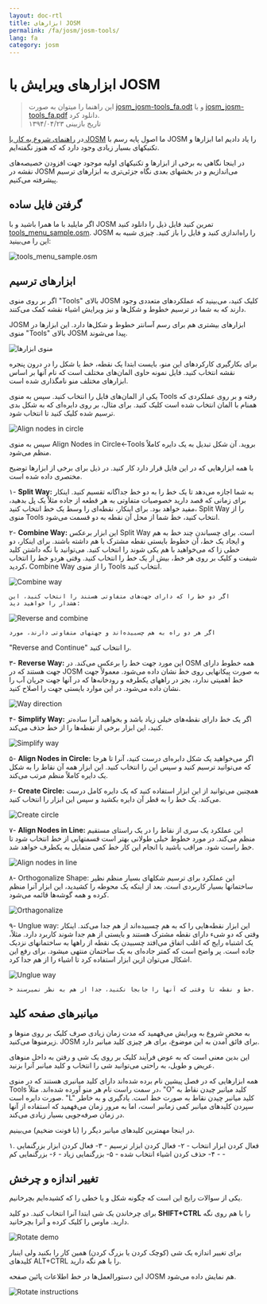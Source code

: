 ```yaml
---
layout: doc-rtl
title: ابزارهای JOSM 
permalink: /fa/josm/josm-tools/
lang: fa
category: josm
---
```


ابزارهای ویرایش با JOSM
==================

> این راهنما را میتوان به صورت [josm_josm-tools_fa.odt](/files/josm_josm-tools_fa.odt) و یا [josm_josm-tools_fa.pdf](/files/josm_josm-tools_fa.pdf) دانلود کرد.  
> تاریخ بازبینی ۱۳۹۴/۰۴/۲۳  

در [راهنمای شروع به کار با JOSM](/fa/josm/start-josm/) ما اصول پایه رسم با 
JOSM را یاد دادیم اما ابزارها و تکنیکهای بسیار زیادی وجود دارد که که هنوز نگفته‌ایم. 

در اینجا نگاهی به برخی از ابزارها و تکنیکهای اولیه موجود جهت 
افزودن خصیصه‌های نقشه در JOSM می‌اندازیم و در بخشهای بعدی 
نگاه جزئی‌تری به ابزارهای ترسیم پیشرفته می‌کنیم. 

گرفتن فایل ساده
-------------------

اگر مایلید با ما همرا باشید و با JOSM تمرین کنید فایل ذیل را دانلود کنید
[tools_menu_sample.osm](/files/tools_menu_sample.osm).
JOSM را راه‌اندازی کنید و فایل را باز کنید. چیزی شبیه به این را می‌بینید:

![tools_menu_sample.osm][]

ابزارهای ترسیم
-------------

اگر بر روی منوی "Tools" بالای JOSM کلیک کنید، می‌بینید که 
عملکردهای متعددی وجود دارند که به شما در ترسیم خطوط و شکل‌ها و نیز 
ویرایش اشیاء نقشه کمک می‌کنند. 

JOSM ابزارهای بیشتری هم برای رسم آسانتر 
خطوط و شکل‌ها دارد. این ابزارها در منوی "Tools" 
بالای JOSM پیدا می‌شوند.

![منوی ابزارها][Tools menu]

برای بکارگیری کارکردهای این منو، بایست ابتدا
یک نقطه، خط یا شکل را در درون پنجره نقشه انتخاب کنید. فایل نمونه 
حاوی المان‌های مختلف است که نام آنها بر اساس ابزارهای مختلف منو نامگذاری شده است.

یکی از المان‌های فایل را انتخاب کنید. سپس به منوی Tools رفته 
    و بر روی عملکردی که همنام با المان 
    انتخاب شده است کلیک کنید.
برای مثال، بر روی دایره‌ای که به شکل بدی ترسیم شده کلیک کنید تا انتخاب شود.

![Align nodes in circle][]

سپس به منوی Align Nodes in Circle<-Tools بروید.
آن شکل تبدیل به یک دایره کاملاً منظم می‌شود.

با همه ابزارهایی که در این فایل قرار دارد کار کنید.  در ذیل برای برخی از 
ابزارها توضیح مختصری داده شده است.

۱- **Split Way:** به شما اجازه می‌دهد تا یک خط را به دو خط جداگانه تقسیم کنید.
    اینکار برای زمانی که قصد دارید خصوصیات متفاوتی 
    به هر قطعه از جاده مثلاْ یک پل بدهید، مفید خواهد بود. برای اینکار، نقطه‌ای را 
    وسط یک خط انتخاب کنید، Split Way را 
    از منوی Tools انتخاب کنید، خط شما از محل آن نقطه به دو قسمت می‌شود.

۲- **Combine Way:** این ابزار برعکس Split Way است. برای چسباندن
    چند خط به هم و ایجاد یک خط، آن خطوط بایستی نقطه مشترک با هم داشته باشند. برای اینکار، 
    دو خطی زا که می‌خواهید با هم یکی شوند را انتخاب کنید. می‌توانید
    با نگه داشتن کلید شیفت و 
    کلیک بر روی هر خط، بیش از یک خط را انتخاب کنید. وقتی هردو خط را انتخاب کردید، 
Combine Way را از منوی Tools انتخاب کنید.

![Combine way][]

    اگر دو خط را که دارای جهت‌های متفاوتی هستند را انتخاب کنید، این
    هشدار را خواهید دید:

![Reverse and combine][]

    اگر هر دو راه به هم چسبیده‌اند و جهتهای متفاوتی دارند، مورد 
"Reverse and Continue" را انتخاب کنید.

۳- **Reverse Way:** این مورد جهت خط را برعکس می‌کند. در OSM 
    همه خطوط دارای جهت هستند که در JOSM به صورت پیکانهایی روی خط نشان داده می‌شود. 
    معمولاً جهت خط اهمیتی ندارد، بجز در راههای یکطرفه و 
    رودخانه‌ها که در آنها جهت جریان آب را نشان داده می‌شود. در این موارد 
    بایستی جهت را اصلاح کنید.

![Way direction][]

۴- **Simplify Way:** اگر یک خط دارای نقطه‌های خیلی زیاد باشد و بخواهید آنرا 
    ساده‌تر کنید، این ابزار برخی از نقطه‌ها را از خط حذف می‌کند.

![Simplify way][]

۵- **Align Nodes in Circle:** اگر می‌خواهید یک 
    شکل دابره‌ای درست کنید، آنرا تا هرجا که می‌توانید ترسیم کنید و سپس این را انتخاب کنید. 
    این ابزار همه آن نقاط را به شکل یک دایره کاملاً منظم مرتب می‌کند.

۶- **Create Circle:** همچنین می‌توانید از این ابزار استفاده کنید که یک 
    دایره کامل درست می‌کند. یک خط را به قطر آن دایره بکشید 
    و سپس این ابزار را انتخاب کنید.

![Create circle][]

۷- **Align Nodes in Line:** این عملکرد یک سری از نقاط را در یک 
    راستای مستقیم منظم می‌کند. در مورد خطوط خیلی طولانی 
    بهتر است قسمتهایی از خط انتخاب شود تا خط راست شود. مراقب باشید 
    با انجام این کار خط کمی متمایل به یکطرف خواهد شد.

![Align nodes in line][]

۸- Orthogonalize Shape: این عملکرد برای ترسیم 
    شکلهای بسیار منظم نظیر ساختمانها بسیار کاربردی است. بعد از اینکه یک محوطه را کشیدید، این 
    ابزار آنرا منظم کرده و همه گوشه‌ها قائمه می‌شود.

![Orthagonalize][]

۹- Unglue way: این ابزار نقطه‌هایی را که 
    به هم چسبیده‌اند از هم جدا می‌کند. اینکار وقتی که دو شیء دارای نقطه مشترک هستند 
    و بایستی از هم جدا شوند کاربرد دارد. مثلاً، یک اشتباه رایج که اغلب اتفاق می‌افتد چسبیدن یک نقطه 
    از راهها به ساختمانهای نزدیک جاده است. پر واضح است که کمتر جاده‌ای به یک ساختمان 
    منتهی میشود. برای رفع این اشکال می‌توان ازین ابزار استفاده کرد تا اشیاء را 
    از هم جدا کرد.

![Unglue way][]

    > خط و نقطه تا وقتی که آنها را جابجا نکنید، جدا از هم به نظر نمیرسند.

میانبرهای صفحه کلید
------------------

به محض شروع به ویرایش می‌فهمید که مدت زمان زیادی صرف کلیک 
بر روی منوها و زیرمنوها می‌کنید. JOSM برای فائق آمدن به این موضوع، 
برای هر چیزی کلید میانبر دارد.

این بدین معنی است که به عوض فرآیند کلیک بر روی یک شی و رفتن به 
داخل منوهای عریض و طویل، به راحتی می‌توانید شی را انتخاب و کلید میانبر آنرا بزنید.

همه ابزارهایی که در فصل پیشین نام برده شده‌اند دارای کلید میانبری هستند که در 
منوی Tools در سمت راست نام هر منو آورده شده‌اند. مثلاً، "O" 
کلید میانبر چیدن نقاط به صورت دایره است. "L" کلید میانبر چیدن نقاط به صورت خط است.
یادگیری و به خاطر سپردن کلیدهای میانبر کمی زمانبر است، اما به مرور زمان می‌فهمید که 
استفاده از آنها در زمان صرفه‌جویی بسیار زیادی می‌‌کند.

در اینجا مهمترین کلیدهای میانبر دیگر را (با فونت ضخیم) می‌بینیم.

۱. فعال کردن ابزار انتخاب - 
۲- فعال کردن ابزار ترسیم - 
۳- فعال کردن ابزار بزرگنمایی - 
۴- حذف کردن اشیاء انتخاب شده - 
۵- بزرگنمایی زیاد - 
۶- بزرگنمایی کم - 


تغییر اندازه و چرخش
----------------

یکی از سوالات رایج این است که چگونه شکل و یا خطی را که کشیده‌ایم 
بچرخانیم.

برای چرخاندن یک شی ابتدا آنرا انتخاب کنید.
دو کلید **SHIFT+CTRL** را با هم روی نگه دارید.
ماوس را کلیک کرده و آنرا بچرخانید.

![Rotate demo][]

برای تغییر اندازه یک شی (کوچک کردن یا بزرگ کردن) همین کار را بکنید 
ولی اینبار کلیدهای ALT+CTRL را با هم نگه دارید.

این دستورالعمل‌ها در خط اطلاعات پائین صفحه JOSM هم نمایش داده می‌شود.

![Rotate instructions][]




[tools_menu_sample.osm]: /images/josm/tools-menu-sample-file.png
[Tools menu]: /images/josm/tools-menu.png
[Align nodes in circle]: /images/josm/align-nodes-in-circle.png
[Combine way]: /images/josm/combine-way.png
[Reverse and combine]: /images/josm/reverse-and-combine.png
[Way direction]: /images/josm/way-direction.png
[Simplify way]: /images/josm/simplify-way.png
[Create circle]: /images/josm/create-circle.png
[Align nodes in line]: /images/josm/align-nodes-in-line.png
[Orthagonalize]: /images/josm/orthagonalize.png
[Unglue way]: /images/josm/unglue-way.png
[Keyboard S]: /images/josm/keyboard-s.png
[Keyboard A]: /images/josm/keyboard-a.png
[Keyboard Z]: /images/josm/keyboard-z.png
[Keyboard Del]: /images/josm/keyboard-del.png
[Keyboard plus]: /images/josm/keyboard-plus.png
[Keyboard minus]: /images/josm/keyboard-minus.png
[Rotate demo]: /images/josm/rotate-demo.png
[Rotate instructions]: /images/josm/rotate-instructions.png
